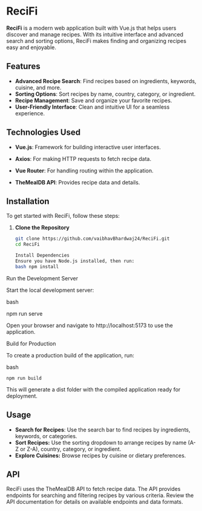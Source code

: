 # ReciFi

**ReciFi** is a modern web application built with Vue.js that helps users discover and manage recipes. With its intuitive interface and advanced search and sorting options, ReciFi makes finding and organizing recipes easy and enjoyable.

## Features

- **Advanced Recipe Search**: Find recipes based on ingredients, keywords, cuisine, and more.
- **Sorting Options**: Sort recipes by name, country, category, or ingredient.
- **Recipe Management**: Save and organize your favorite recipes.
- **User-Friendly Interface**: Clean and intuitive UI for a seamless experience.

## Technologies Used

- **Vue.js**: Framework for building interactive user interfaces.
- **Axios**: For making HTTP requests to fetch recipe data.

- **Vue Router**: For handling routing within the application.
- **TheMealDB API**: Provides recipe data and details.

## Installation

To get started with ReciFi, follow these steps:

1. **Clone the Repository**

   ```bash
   git clone https://github.com/vaibhavBhardwaj24/ReciFi.git
   cd ReciFi

   Install Dependencies
   Ensure you have Node.js installed, then run:
   bash npm install

Run the Development Server

Start the local development server:

bash

npm run serve

Open your browser and navigate to http://localhost:5173 to use the application.

Build for Production

To create a production build of the application, run:

bash

    npm run build

   This will generate a dist folder with the compiled application ready for deployment.

## Usage
- **Search for Recipes**: Use the search bar to find recipes by ingredients, keywords, or categories.
-    **Sort Recipes:** Use the sorting dropdown to arrange recipes by name (A-Z or Z-A), country, category, or ingredient.
 -   **Explore Cuisines:** Browse recipes by cuisine or dietary preferences.

## API

ReciFi uses the TheMealDB API to fetch recipe data. The API provides endpoints for searching and filtering recipes by various criteria. Review the API documentation for details on available endpoints and data formats.